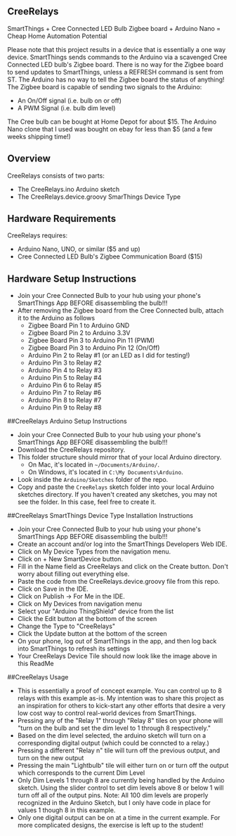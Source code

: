 ## CreeRelays
SmartThings + Cree Connected LED Bulb Zigbee board  + Arduino Nano = Cheap Home Automation Potential

Please note that this project results in a device that is essentially a one way device.  SmartThings sends commands to the Arduino via a scavenged Cree Connected LED bulb's Zigbee board.  There is no way for the Zigbee board to send updates to SmartThings, unless a REFRESH command is sent from ST.  The Arduino has no way to tell the Zigbee board the status of anything!  The Zigbee board is capable of sending two signals to the Arduino:
- An On/Off signal (i.e. bulb on or off)
- A PWM Signal (i.e. bulb dim level)

The Cree bulb can be bought at Home Depot for about $15.  The Arduino Nano clone that I used was bought on ebay for less than $5 (and a few weeks shipping time!)

## Overview
CreeRelays consists of two parts:
- The CreeRelays.ino Arduino sketch
- The CreeRelays.device.groovy SmarThings Device Type


## Hardware Requirements
CreeRelays requires:
- Arduino Nano, UNO, or similar ($5 and up)
- Cree Connected LED Bulb's Zigbee Communication Board ($15)

## Hardware Setup Instructions
- Join your Cree Connected Bulb to your hub using your phone's SmartThings App BEFORE disassembling the bulb!!!
- After removing the Zigbee board from the Cree Connected bulb, attach it to the Arduino as follows
  - Zigbee Board Pin 1 to Arduino GND
  - Zigbee Board Pin 2 to Arduino 3.3V
  - Zigbee Board Pin 3 to Arduino Pin 11 (PWM)
  - Zigbee Board Pin 3 to Arduino Pin 12 (On/Off)
  - Arduino Pin 2 to Relay #1 (or an LED as I did for testing!)
  - Arduino Pin 3 to Relay #2 
  - Arduino Pin 4 to Relay #3 
  - Arduino Pin 5 to Relay #4
  - Arduino Pin 6 to Relay #5
  - Arduino Pin 7 to Relay #6
  - Arduino Pin 8 to Relay #7
  - Arduino Pin 9 to Relay #8

##CreeRelays Arduino Setup Instructions
- Join your Cree Connected Bulb to your hub using your phone's SmartThings App BEFORE disassembling the bulb!!!
- Download the CreeRelays repository.
- This folder structure should mirror that of your local Arduino directory. 
  - On Mac, it's located in `~/Documents/Arduino/`.
  - On Windows, it's located in `C:\My Documents\Arduino`.
- Look inside the `Arduino/Sketches` folder of the repo.
- Copy and paste the `CreeRelays` sketch folder into your local Arduino sketches directory. If you haven't created any sketches, you may not see the folder. In this case, feel free to create it.


##CreeRelays SmartThings Device Type Installation Instructions
- Join your Cree Connected Bulb to your hub using your phone's SmartThings App BEFORE disassembling the bulb!!!
- Create an account and/or log into the SmartThings Developers Web IDE.
- Click on My Device Types from the navigation menu.
- Click on  + New SmartDevice button.
- Fill in the Name field as CreeRelays and click on the Create button. Don't worry about filling out everything else.
- Paste the code from the CreeRelays.device.groovy file from this repo.
- Click on  Save  in the IDE.
- Click on  Publish -> For Me  in the IDE.
- Click on My Devices from navigation menu
- Select your "Arduino ThingShield" device from the list
- Click the Edit button at the bottom of the screen
- Change the Type to "CreeRelays"
- Click the Update button at the bottom of the screen
- On your phone, log out of SmartThings in the app, and then log back into SmartThings to refresh its settings
- Your CreeRelays Device Tile should now look like the image above in this ReadMe

##CreeRelays Usage
- This is essentially a proof of concept example.  You can control up to 8 relays with this example as-is.  My intention was to share this project as an inspiration for others to kick-start any other efforts that desire a very low cost way to control real-world devices from SmartThings.
- Pressing any of the "Relay 1" through "Relay 8" tiles on your phone will "turn on the bulb and set the dim level to 1 through 8 respectively."
- Based on the dim level selected, the arduino sketch will turn on a corresponding digital output (which could be conncted to a relay.)
- Pressing a different "Relay n" tile will turn off the previous output, and turn on the new output
- Pressing the main "Lightbulb" tile will either turn on or turn off the output which corresponds to the current Dim Level
- Only Dim Levels 1 through 8 are currently being handled by the Arduino sketch.  Using the slider control to set dim levels above 8 or below 1 will turn off all of the output pins.  Note: All 100 dim levels are properly recognized in the Arduino Sketch, but I only have code in place for values 1 though 8 in this example.
- Only one digital output can be on at a time in the current example.  For more complicated designs, the exercise is left up to the student!




